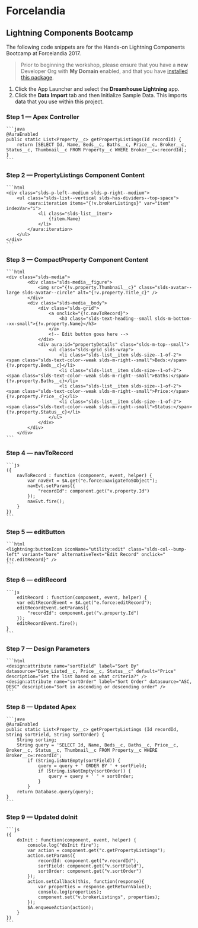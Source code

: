 # Forcelandia
## Lightning Components Bootcamp

The following code snippets are for the Hands-on Lightning Components Bootcamp at Forcelandia 2017.

> Prior to beginning the workshop, please ensure that you have a **new** Developer Org with **My Domain** enabled, and that you have [installed this package](https://login.salesforce.com/packaging/installPackage.apexp?p0=04t6A000000SG0F).

1. Click the App Launcher and select the **Dreamhouse Lightning** app.
2. Click the **Data Import** tab and then Initialize Sample Data. This imports data that you use within this project.

### Step 1 &mdash; Apex Controller

	```java
	@AuraEnabled
    public static List<Property__c> getPropertyListings(Id recordId) {
        return [SELECT Id, Name, Beds__c, Baths__c, Price__c, Broker__c, Status__c, Thumbnail__c FROM Property__c WHERE Broker__c=:recordId];
    }
	```

### Step 2 &mdash; PropertyListings Component Content

	```html
	<div class="slds-p-left--medium slds-p-right--medium">
        <ul class="slds-list--vertical slds-has-dividers--top-space">
            <aura:iteration items="{!v.brokerListings}" var="item" indexVar="i">
                <li class="slds-list__item">                   
                    {!item.Name}
                </li>
            </aura:iteration>
        </ul>
    </div>
	```
	
### Step 3 &mdash; CompactProperty Component Content

	```html
	<div class="slds-media">
	        <div class="slds-media__figure">
	            <img src="{!v.property.Thumbnail__c}" class="slds-avatar--large slds-avatar--circle" alt="{!v.property.Title_c}" />
	        </div>
	        <div class="slds-media__body">
	            <div class="slds-grid">
	                <a onclick="{!c.navToRecord}">
	                    <h3 class="slds-text-heading--small slds-m-bottom--xx-small">{!v.property.Name}</h3>
	                </a>
	                <!-- Edit button goes here -->
	            </div>
	            <div aura:id="propertyDetails" class="slds-m-top--small">
	                <ul class="slds-grid slds-wrap">
	                    <li class="slds-list__item slds-size--1-of-2"><span class="slds-text-color--weak slds-m-right--small">Beds:</span> {!v.property.Beds__c}</li>
	                    <li class="slds-list__item slds-size--1-of-2"><span class="slds-text-color--weak slds-m-right--small">Baths:</span> {!v.property.Baths__c}</li>
	                    <li class="slds-list__item slds-size--1-of-2"><span class="slds-text-color--weak slds-m-right--small">Price:</span> {!v.property.Price__c}</li>
	                    <li class="slds-list__item slds-size--1-of-2"><span class="slds-text-color--weak slds-m-right--small">Status:</span> {!v.property.Status__c}</li>
	                </ul>
	            </div>
	        </div>
	    </div>
	```

### Step 4 &mdash; navToRecord

	```js
	({
	    navToRecord : function (component, event, helper) {
	        var navEvt = $A.get("e.force:navigateToSObject");
	        navEvt.setParams({
	            "recordId": component.get("v.property.Id")
	        });
	        navEvt.fire();
	    }
	})
	```
	
### Step 5 &mdash; editButton

	```html
	<lightning:buttonIcon iconName="utility:edit" class="slds-col--bump-left" variant="bare" alternativeText="Edit Record" onclick="{!c.editRecord}" />
	```

### Step 6 &mdash; editRecord

	```js
		editRecord : function(component, event, helper) {
	    var editRecordEvent = $A.get("e.force:editRecord");
	    editRecordEvent.setParams({
	        "recordId": component.get("v.property.Id")
	    });
	    editRecordEvent.fire();
	}
	```
	
### Step 7 &mdash; Design Parameters

	```html
	<design:attribute name="sortField" label="Sort By" datasource="Date_Listed__c, Price__c, Status__c" default="Price" description="Set the list based on what criteria?" />
	<design:attribute name="sortOrder" label="Sort Order" datasource="ASC, DESC" description="Sort in ascending or descending order" />
	```
	
### Step 8 &mdash; Updated Apex

	```java
	@AuraEnabled
    public static List<Property__c> getPropertyListings (Id recordId, String sortField, String sortOrder) {
        String sorting;
        String query = 'SELECT Id, Name, Beds__c, Baths__c, Price__c, Broker__c, Status__c, Thumbnail__c FROM Property__c WHERE Broker__c=:recordId'; 
            if (String.isNotEmpty(sortField)) {
                query = query + ' ORDER BY ' + sortField;
                if (String.isNotEmpty(sortOrder)) {
                    query = query + ' ' + sortOrder;
                }
            }          
        return Database.query(query);
    }
	```
	
### Step 9 &mdash; Updated doInit

	```js
	({
	    doInit : function(component, event, helper) {
	        console.log("doInit fire");
	        var action = component.get("c.getPropertyListings");
	        action.setParams({
	            recordId: component.get("v.recordId"),
	            sortField: component.get("v.sortField"),
	            sortOrder: component.get("v.sortOrder")
	        });
	        action.setCallback(this, function(response){
	            var properties = response.getReturnValue();
	            console.log(properties);
	            component.set("v.brokerListings", properties);
	        });
	        $A.enqueueAction(action);
	    }
	})
	```
